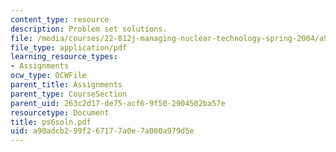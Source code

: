 ```yaml
---
content_type: resource
description: Problem set solutions.
file: /media/courses/22-812j-managing-nuclear-technology-spring-2004/a90adcb299f267177a0e7a000a979d5e_ps6soln.pdf
file_type: application/pdf
learning_resource_types:
- Assignments
ocw_type: OCWFile
parent_title: Assignments
parent_type: CourseSection
parent_uid: 263c2d17-de75-acf6-9f50-2904502ba57e
resourcetype: Document
title: ps6soln.pdf
uid: a90adcb2-99f2-6717-7a0e-7a000a979d5e
---
```

